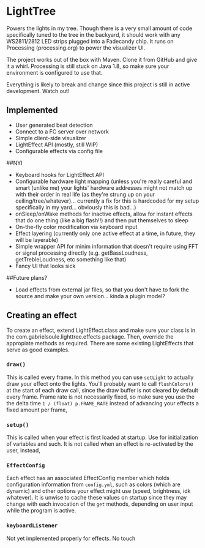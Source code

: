 # LightTree

Powers the lights in my tree. Though there is a very small amount of code specifically tuned to the tree in the backyard, it should work with any WS2811/2812 LED strips plugged into a Fadecandy chip. It runs on Processing (processing.org) to power the visualizer UI.

The project works out of the box with Maven. Clone it from GitHub and give it a whirl. Processing is still stuck on Java 1.8, so make sure your environment is configured to use that. 

Everything is likely to break and change since this project is still in active development. Watch out!

## Implemented
- User generated beat detection
- Connect to a FC server over network
- Simple client-side visualizer
- LightEffect API (mostly, still WIP)
- Configurable effects via config file

##NYI
- Keyboard hooks for LightEffect API
- Configurable hardware light mapping (unless you're really careful and smart (unlike me) your lights' hardware addresses might not match up with their order in real life (as they're strung up on your ceiling/tree/whatever)... currently a fix for this is hardcoded for my setup specifically in my yard... obviously this is bad...)
- onSleep/onWake methods for inactive effects, allow for instant effects that do one thing (like a big flash!!) and then put themselves to sleep
- On-the-fly color modification via keyboard input
- Effect layering (currently only one active effect at a time, in future, they will be layerable)
- Simple wrapper API for minim information that doesn't require using FFT or signal processing directly (e.g. getBassLoudness, getTrebleLoudness, etc something like that) 
- Fancy UI that looks sick

##Future plans?
- Load effects from external jar files, so that you don't have to fork the source and make your own version... kinda a plugin model? 


## Creating an effect

To create an effect, extend LightEffect.class and make sure your class is in the com.gabrielsoule.lighttree.effects package. Then, override the appropiate methods as required. There are some existing LightEffects that serve as good examples.
### `draw()`
This is called every frame. In this method you can use `setLight` to actually draw your effect onto the lights. You'll probably want to call `flushColors()` at the start of each draw call, since the draw buffer is not cleared by default every frame. Frame rate is not necessarily fixed, so make sure you use the the delta time `1 / (float) p.FRAME_RATE` instead of advancing your effects a fixed amount per frame, 

### `setup()`
This is called when your effect is first loaded at startup. Use for initialization of variables and such. It is not called when an effect is re-activated by the user, instead, 

### `EffectConfig`
Each effect has an associated EffectConfig member which holds configuration information from `config.yml`, such as colors (which are dynamic) and other options your effect might use (speed, brightness, idk whatever). It is unwise to cache these values on startup since they may change with each invocation of the `get` methods, depending on user input while the program is active. 

### `keyboardListener`
Not yet implemented properly for effects. No touch

